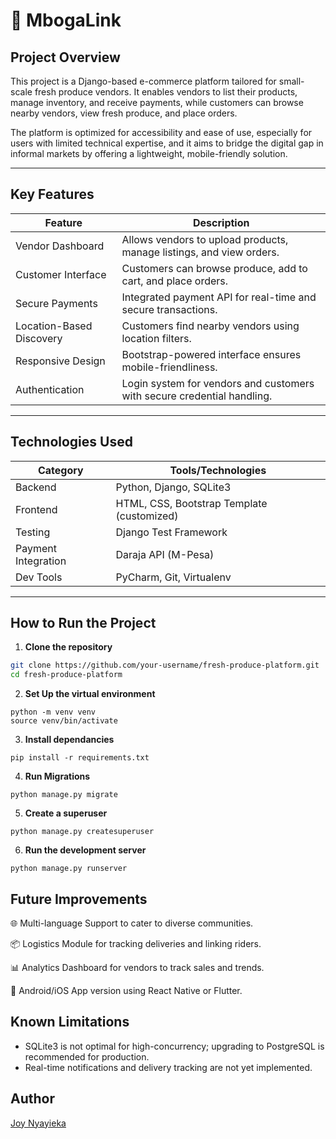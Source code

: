 # 🛒 MbogaLink

##  Project Overview

This project is a Django-based e-commerce platform tailored for small-scale fresh produce vendors. It enables vendors to list their products, manage inventory, and receive payments, while customers can browse nearby vendors, view fresh produce, and place orders. 

The platform is optimized for accessibility and ease of use, especially for users with limited technical expertise, and it aims to bridge the digital gap in informal markets by offering a lightweight, mobile-friendly solution.

---

##  Key Features

| Feature                             | Description                                                                 |
|-------------------------------------|-----------------------------------------------------------------------------|
|  Vendor Dashboard                 | Allows vendors to upload products, manage listings, and view orders.        |
|  Customer Interface             | Customers can browse produce, add to cart, and place orders.                |
|  Secure Payments                 | Integrated payment API for real-time and secure transactions.               |
|  Location-Based Discovery         | Customers find nearby vendors using location filters.                       |
|  Responsive Design                | Bootstrap-powered interface ensures mobile-friendliness.                    |
|  Authentication                   | Login system for vendors and customers with secure credential handling.     |

---

##  Technologies Used

| Category            | Tools/Technologies                               |
|---------------------|---------------------------------------------------|
|  Backend            | Python, Django, SQLite3                           |
|  Frontend           | HTML, CSS, Bootstrap Template (customized)       |
|  Testing            | Django Test Framework                            |
| Payment Integration| Daraja API (M-Pesa)           |
|  Dev Tools        |  PyCharm, Git, Virtualenv     |

---

##  How to Run the Project

1. **Clone the repository**  
```bash
git clone https://github.com/your-username/fresh-produce-platform.git
cd fresh-produce-platform
```
2. **Set Up the virtual environment**
```commandline
python -m venv venv
source venv/bin/activate 
```
3. **Install dependancies**
```commandline
pip install -r requirements.txt
```
4. **Run Migrations**
```commandline
python manage.py migrate
```
5. **Create a superuser**
```commandline
python manage.py createsuperuser
```
6. **Run the development server**
```commandline
python manage.py runserver
```

## Future Improvements
🌐 Multi-language Support to cater to diverse communities.

📦 Logistics Module for tracking deliveries and linking riders.

📊 Analytics Dashboard for vendors to track sales and trends.

📱 Android/iOS App version using React Native or Flutter.

## Known Limitations
- SQLite3 is not optimal for high-concurrency; upgrading to PostgreSQL is recommended for production.
- Real-time notifications and delivery tracking are not yet implemented.

## Author
[Joy Nyayieka](https://www.linkedin.com/in/joynyayieka/)